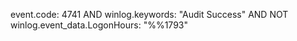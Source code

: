 event.code: 4741 AND winlog.keywords: "Audit Success" AND NOT winlog.event_data.LogonHours: "%%1793"
